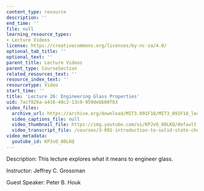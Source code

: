 ```yaml
---
content_type: resource
description: ''
end_time: ''
file: null
learning_resource_types:
- Lecture Videos
license: https://creativecommons.org/licenses/by-nc-sa/4.0/
optional_tab_title: ''
optional_text: ''
parent_title: Lecture Videos
parent_type: CourseSection
related_resources_text: ''
resource_index_text: ''
resourcetype: Video
start_time: ''
title: 'Lecture 26: Engineering Glass Properties'
uid: 7acf826a-a416-40c2-13c9-959debb00fb3
video_files:
  archive_url: https://archive.org/download/MIT3.091F18/MIT3_091F18_lec26_300k.mp4
  video_captions_file: null
  video_thumbnail_file: https://img.youtube.com/vi/KPJvO_00LKQ/default.jpg
  video_transcript_file: /courses/3-091-introduction-to-solid-state-chemistry-fall-2018/161a64f0a2bb9d1d3a2234b2a514c5c4_KPJvO_00LKQ.pdf
video_metadata:
  youtube_id: KPJvO_00LKQ
---
```


Description: This lecture explores what it means to engineer glass.

Instructor: Jeffrey C. Grossman

Guest Speaker: Peter B. Houk

